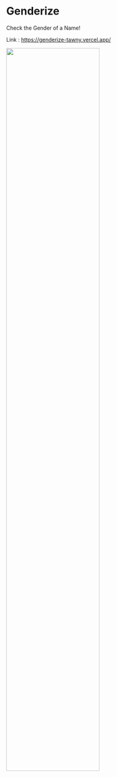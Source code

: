 # Genderize

Check the Gender of a Name!

Link : https://genderize-tawny.vercel.app/

<img src="https://github.com/user-attachments/assets/e2281961-83ab-4ee2-92e2-4265bfa21c8a" width="70%">
